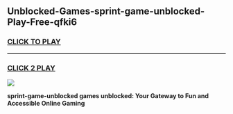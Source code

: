 
## Unblocked-Games-sprint-game-unblocked-Play-Free-qfki6
<h3>
<a href="https://premium76.site?title=sprint-game-unblocked&ref=21A">CLICK TO PLAY</a></h3>
<hr>

<h3>
<a href="https://premium76.site?title=sprint-game-unblocked&ref=21A">CLICK 2 PLAY</a>
  
</h3>

<a href="https://premium76.site?title=sprint-game-unblocked&ref=21A"><img src="https://clearcache.store/games.png"></a>


**sprint-game-unblocked games unblocked: Your Gateway to Fun and Accessible Online Gaming**
